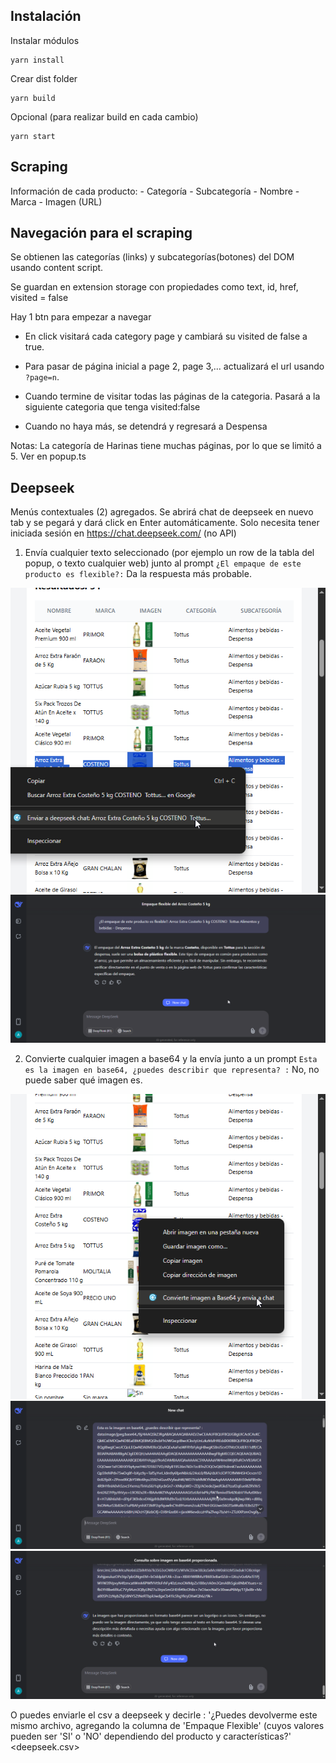 ## Instalación

Instalar módulos

```
yarn install

```

Crear dist folder

```
yarn build

```

Opcional (para realizar build en cada cambio)

```
yarn start

```

## Scraping

Información de cada producto:
     - Categoría
     - Subcategoría
     - Nombre
     - Marca
     - Imagen (URL)


## Navegación para el scraping

Se obtienen las categorías (links) y subcategorías(botones) del DOM usando content script.

Se guardan en extension storage con propiedades como text, id, href, visited = false

Hay 1 btn para empezar a navegar
- En click visitará cada category page y cambiará su visited de false a true.
- Para pasar de página inicial a page 2, page 3,... actualizará el url usando `?page=n`.
- Cuando termine de visitar todas las páginas de la categoria. Pasará a la siguiente categoria que tenga visited:false

- Cuando no haya más, se detendrá y regresará a Despensa

Notas: La categoría de Harinas tiene muchas páginas, por lo que se limitó a 5. Ver en popup.ts 



## Deepseek

Menús contextuales (2) agregados.
Se abrirá chat de deepseek en nuevo tab y se pegará y dará click en Enter automáticamente.
Solo necesita tener iniciada sesión en <https://chat.deepseek.com/> (no API)

1. Envía cualquier texto seleccionado (por ejemplo un row de la tabla del popup, o texto cualquier web) junto al prompt `¿El empaque de este producto es flexible?:`
Da la respuesta más probable.

![alt text](for-readme/texto-a-chat.png)
![alt text](for-readme/text-a-chat-2.png)



2. Convierte cualquier imagen a base64 y la envía junto a un prompt `Esta es la imagen en base64, ¿puedes describir que representa? :`
No, no puede saber qué imagen es.

![alt text](for-readme/img-a-chat.png)
![alt text](for-readme/img-a-chat-2.png)
![alt text](for-readme/img-a-chat-3.png)


O puedes enviarle el csv a deepseek y decirle : '¿Puedes devolverme este mismo archivo, agregando la columna de 'Empaque Flexible' (cuyos valores pueden ser 'SI' o 'NO' dependiendo del producto y características?' <deepseek.csv>
